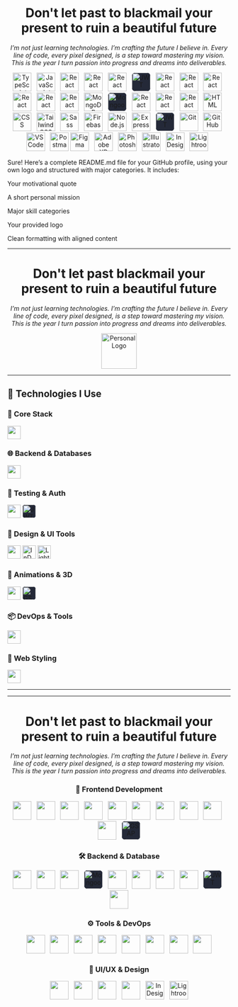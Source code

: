 <h1 align="center">Don't let past  to blackmail your <br>present to ruin a beautiful future</h1>
<p align="center"><em>I’m not just learning technologies. I’m crafting the future I believe in. Every line of code, every pixel designed, is a step toward mastering my vision. This is the year I turn passion into progress and dreams into deliverables.</em></p>

<p align="center">
  <img src="https://skillicons.dev/icons?i=typescript" height="42" alt="TypeScript" />&nbsp;&nbsp;
  <img src="https://skillicons.dev/icons?i=js" height="42" alt="JavaScript" />&nbsp;&nbsp;
  <img src="https://skillicons.dev/icons?i=nextjs" height="42" alt="React" />&nbsp;&nbsp;
<img src="https://skillicons.dev/icons?i=react" height="42" alt="React" />&nbsp;&nbsp;
  <img src="https://skillicons.dev/icons?i=threejs" height="42" alt="React" />&nbsp;&nbsp;
  <img style="background:#242938; border-radius:8px;" src="https://gsap.com/community/uploads/monthly_2020_03/tweenmax.thumb.png.c849c5b56c6752e3f2276b82ee702625.png" height="42" alt="JWT logo" />&nbsp;&nbsp;
  <img src="https://skillicons.dev/icons?i=redux" height="42" alt="React" />&nbsp;&nbsp;
  <img src="https://skillicons.dev/icons?i=prisma" height="42" alt="React" />&nbsp;&nbsp;
  <img src="https://skillicons.dev/icons?i=docker" height="42" alt="React" />&nbsp;&nbsp;
  <img src="https://skillicons.dev/icons?i=aws" height="42" alt="React" />&nbsp;&nbsp;
  <img src="https://skillicons.dev/icons?i=postgres" height="42" alt="React" />&nbsp;&nbsp;
  <img src="https://skillicons.dev/icons?i=mysql" height="42" alt="React" />&nbsp;&nbsp;
  <img src="https://skillicons.dev/icons?i=mongodb" height="42" alt="MongoDB" />&nbsp;&nbsp;
  <img style="background:#242938; border-radius:8px;" src="https://img.icons8.com/color/96/mongoose.png" height="42" alt="Mongoose logo" />&nbsp;&nbsp;
  <img src="https://skillicons.dev/icons?i=vitest" height="42" alt="React" />&nbsp;&nbsp;
  <img src="https://skillicons.dev/icons?i=jest" height="42" alt="React" />&nbsp;&nbsp;
  <img src="https://skillicons.dev/icons?i=graphql" height="42" alt="React" />&nbsp;&nbsp;
  <img src="https://skillicons.dev/icons?i=html" height="42" alt="HTML" />&nbsp;&nbsp;
  <img src="https://skillicons.dev/icons?i=css" height="42" alt="CSS" />&nbsp;&nbsp;
  <img src="https://skillicons.dev/icons?i=tailwindcss" height="42" alt="Tailwind CSS" />&nbsp;&nbsp;
  <img src="https://skillicons.dev/icons?i=sass" height="42" alt="Sass" />&nbsp;&nbsp;
  <img src="https://skillicons.dev/icons?i=firebase" height="42" alt="Firebase" />&nbsp;&nbsp;
   <img src="https://skillicons.dev/icons?i=nodejs" height="42" alt="Node.js" />&nbsp;&nbsp;
  <img src="https://skillicons.dev/icons?i=express" height="42" alt="Express" />&nbsp;&nbsp;
  <img style="background:#242938; border-radius:8px;" src="https://img.icons8.com/?size=96&id=rHpveptSuwDz&format=png" height="42" alt="JWT logo" />&nbsp;&nbsp;
  <img src="https://skillicons.dev/icons?i=git" height="42" alt="Git" />&nbsp;&nbsp;
  <img src="https://skillicons.dev/icons?i=github" height="42" alt="GitHub" />&nbsp;&nbsp;
  <img src="https://skillicons.dev/icons?i=vscode" height="42" alt="VS Code" />&nbsp;&nbsp;
  <img src="https://skillicons.dev/icons?i=postman" height="42" alt="Postman" />
  <img src="https://skillicons.dev/icons?i=figma" height="42" alt="Figma" />&nbsp;&nbsp;
  <img src="https://skillicons.dev/icons?i=xd" height="42" alt="Adobe XD" />&nbsp;&nbsp;
   <img src="https://skillicons.dev/icons?i=photoshop" height="42" alt="Photoshop" />&nbsp;&nbsp;
  <img src="https://skillicons.dev/icons?i=illustrator" height="42" alt="Illustrator" />&nbsp;&nbsp;
  <img src="https://i.ibb.co/6J8s08FB/indesign.png" height="42" alt="InDesign logo" />&nbsp;&nbsp;
  <img src="https://i.ibb.co/tp5bwLrF/photoshop-lightroom.png" height="42" alt="Lightroom Classic logo" />&nbsp;&nbsp;
  
</p>

Sure! Here’s a complete README.md file for your GitHub profile, using your own logo and structured with major categories. It includes:

Your motivational quote

A short personal mission

Major skill categories

Your provided logo

Clean formatting with aligned content

---

<h1 align="center">Don't let past blackmail your <br>present to ruin a beautiful future</h1>

<p align="center"><em>
I’m not just learning technologies. I’m crafting the future I believe in.  
Every line of code, every pixel designed, is a step toward mastering my vision.  
This is the year I turn passion into progress and dreams into deliverables.
</em></p>

<p align="center">
  <img src="https://i.ibb.co/wrg8L7h/your-logo.png" height="80" alt="Personal Logo" />
</p>

---

## 🚀 Technologies I Use

### 🧠 Core Stack

<p align="left">
  <img src="https://skillicons.dev/icons?i=typescript,js,react,nextjs,redux,graphql" height="30" />
</p>

### 🌐 Backend & Databases

<p align="left">
  <img src="https://skillicons.dev/icons?i=nodejs,express,mongodb,postgres,mysql,prisma" height="30" />
</p>

### 🧪 Testing & Auth

<p align="left">
  <img src="https://skillicons.dev/icons?i=jest,vitest" height="30" />
  <img style="background:#242938; border-radius:6px;" src="https://img.icons8.com/?size=96&id=rHpveptSuwDz&format=png" height="30" alt="JWT" />
</p>

### 🎨 Design & UI Tools

<p align="left">
  <img src="https://skillicons.dev/icons?i=figma,xd,photoshop,illustrator" height="30" />
  <img src="https://i.ibb.co/6J8s08FB/indesign.png" height="30" alt="InDesign" />
  <img src="https://i.ibb.co/tp5bwLrF/photoshop-lightroom.png" height="30" alt="Lightroom" />
</p>

### 🧩 Animations & 3D

<p align="left">
  <img src="https://skillicons.dev/icons?i=threejs" height="30" />
  <img style="background:#242938; border-radius:6px;" src="https://gsap.com/community/uploads/monthly_2020_03/tweenmax.thumb.png.c849c5b56c6752e3f2276b82ee702625.png" height="30" alt="GSAP" />
</p>

### 📦 DevOps & Tools

<p align="left">
  <img src="https://skillicons.dev/icons?i=docker,aws,git,github,vscode,postman,firebase" height="30" />
</p>

### 🎨 Web Styling

<p align="left">
  <img src="https://skillicons.dev/icons?i=html,css,tailwind,sass" height="30" />
</p>

---

---

<!-- 🧠 PERSONAL MOTIVATION -->
<h1 align="center">Don't let past  to blackmail your <br>present to ruin a beautiful future</h1>
<p align="center">
  <em>I’m not just learning technologies. I’m crafting the future I believe in. Every line of code, every pixel designed, is a step toward mastering my vision. This is the year I turn passion into progress and dreams into deliverables.</em>
</p>

<!-- 🚀 Frontend Development -->
<h3 align="center">🚀 Frontend Development</h3>
<p align="center">
  <img src="https://skillicons.dev/icons?i=html" height="42" />&nbsp;&nbsp;
  <img src="https://skillicons.dev/icons?i=css" height="42" />&nbsp;&nbsp;
  <img src="https://skillicons.dev/icons?i=tailwindcss" height="42" />&nbsp;&nbsp;
  <img src="https://skillicons.dev/icons?i=sass" height="42" />&nbsp;&nbsp;
  <img src="https://skillicons.dev/icons?i=js" height="42" />&nbsp;&nbsp;
  <img src="https://skillicons.dev/icons?i=ts" height="42" />&nbsp;&nbsp;
  <img src="https://skillicons.dev/icons?i=react" height="42" />&nbsp;&nbsp;
  <img src="https://skillicons.dev/icons?i=nextjs" height="42" />&nbsp;&nbsp;
  <img src="https://skillicons.dev/icons?i=redux" height="42" />&nbsp;&nbsp;
  <img src="https://skillicons.dev/icons?i=threejs" height="42" />&nbsp;&nbsp;
  <img style="background:#242938; border-radius:8px;" src="https://gsap.com/community/uploads/monthly_2020_03/tweenmax.thumb.png.c849c5b56c6752e3f2276b82ee702625.png" height="42" alt="GSAP logo" />
</p>

<!-- 🛠️ Backend & Database -->
<h3 align="center">🛠️ Backend & Database</h3>
<p align="center">
  <img src="https://skillicons.dev/icons?i=nodejs" height="42" />&nbsp;&nbsp;
  <img src="https://skillicons.dev/icons?i=express" height="42" />&nbsp;&nbsp;
  <img src="https://skillicons.dev/icons?i=mongodb" height="42" />&nbsp;&nbsp;
  <img style="background:#242938; border-radius:8px;" src="https://img.icons8.com/color/96/mongoose.png" height="42" alt="Mongoose logo" />&nbsp;&nbsp;
  <img src="https://skillicons.dev/icons?i=postgres" height="42" />&nbsp;&nbsp;
  <img src="https://skillicons.dev/icons?i=mysql" height="42" />&nbsp;&nbsp;
  <img src="https://skillicons.dev/icons?i=prisma" height="42" />&nbsp;&nbsp;
  <img src="https://skillicons.dev/icons?i=firebase" height="42" />&nbsp;&nbsp;
  <img style="background:#242938; border-radius:8px;" src="https://img.icons8.com/?size=96&id=rHpveptSuwDz&format=png" height="42" alt="JWT logo" />&nbsp;&nbsp;
  <img src="https://skillicons.dev/icons?i=graphql" height="42" />
</p>

<!-- ⚙️ Tools & DevOps -->
<h3 align="center">⚙️ Tools & DevOps</h3>
<p align="center">
  <img src="https://skillicons.dev/icons?i=git" height="42" />&nbsp;&nbsp;
  <img src="https://skillicons.dev/icons?i=github" height="42" />&nbsp;&nbsp;
  <img src="https://skillicons.dev/icons?i=vscode" height="42" />&nbsp;&nbsp;
  <img src="https://skillicons.dev/icons?i=postman" height="42" />&nbsp;&nbsp;
  <img src="https://skillicons.dev/icons?i=docker" height="42" />&nbsp;&nbsp;
  <img src="https://skillicons.dev/icons?i=aws" height="42" />&nbsp;&nbsp;
  <img src="https://skillicons.dev/icons?i=vitest" height="42" />&nbsp;&nbsp;
  <img src="https://skillicons.dev/icons?i=jest" height="42" />
</p>

<!-- 🎨 UI/UX & Design -->
<h3 align="center">🎨 UI/UX & Design</h3>
<p align="center">
  <img src="https://skillicons.dev/icons?i=figma" height="42" />&nbsp;&nbsp;
  <img src="https://skillicons.dev/icons?i=xd" height="42" />&nbsp;&nbsp;
  <img src="https://skillicons.dev/icons?i=photoshop" height="42" />&nbsp;&nbsp;
  <img src="https://skillicons.dev/icons?i=illustrator" height="42" />&nbsp;&nbsp;
  <img src="https://i.ibb.co/6J8s08FB/indesign.png" height="42" alt="InDesign logo" />&nbsp;&nbsp;
  <img src="https://i.ibb.co/tp5bwLrF/photoshop-lightroom.png" height="42" alt="Lightroom Classic logo" />
</p>
